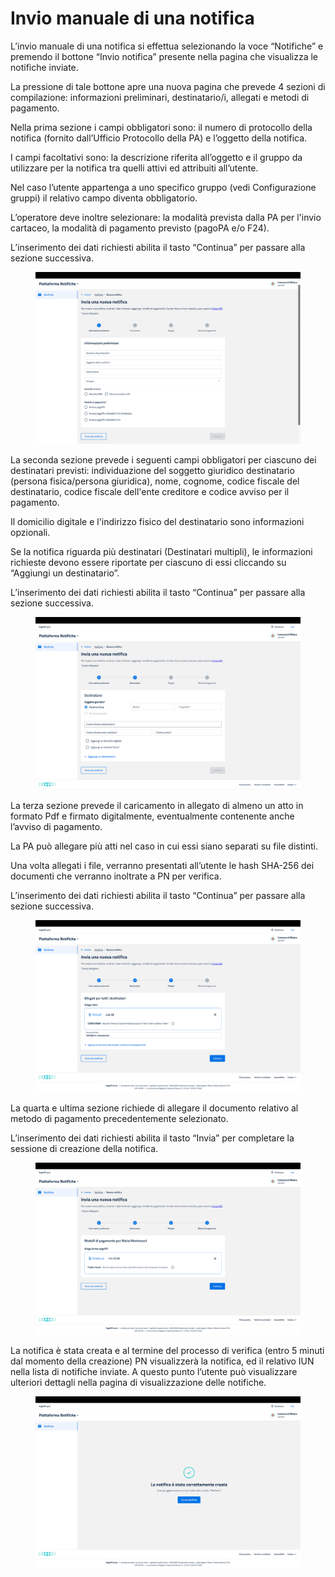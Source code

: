 # Invio manuale di una notifica

L’invio manuale di una notifica si effettua selezionando la voce “Notifiche” e premendo il bottone “Invio notifica” presente nella pagina che visualizza le notifiche inviate.

La pressione di tale bottone apre una nuova pagina che prevede 4 sezioni di compilazione: informazioni preliminari, destinatario/i, allegati e metodi di pagamento.

Nella prima sezione i campi obbligatori sono: il numero di protocollo della notifica (fornito dall’Ufficio Protocollo della PA) e l’oggetto della notifica.

I campi facoltativi sono: la descrizione riferita all’oggetto e il gruppo da utilizzare per la notifica tra quelli attivi ed attribuiti all’utente.

Nel caso l’utente appartenga a uno specifico gruppo (vedi Configurazione gruppi) il relativo campo diventa obbligatorio.

L’operatore deve inoltre selezionare: la modalità prevista dalla PA per l'invio cartaceo, la modalità di pagamento previsto (pagoPA e/o F24).

L’inserimento dei dati richiesti abilita il tasto “Continua” per passare alla sezione successiva.

<figure><img src="../../../.gitbook/assets/image (19).png" alt=""><figcaption></figcaption></figure>

La seconda sezione prevede i seguenti campi obbligatori per ciascuno dei destinatari previsti: individuazione del soggetto giuridico destinatario (persona fisica/persona giuridica), nome, cognome, codice fiscale del destinatario, codice fiscale dell'ente creditore e codice avviso per il pagamento.

Il domicilio digitale e l'indirizzo fisico del destinatario sono informazioni opzionali.

Se la notifica riguarda più destinatari (Destinatari multipli), le informazioni richieste devono essere riportate per ciascuno di essi cliccando su “Aggiungi un destinatario”.

L’inserimento dei dati richiesti abilita il tasto “Continua” per passare alla sezione successiva.

<figure><img src="../../../.gitbook/assets/image (25).png" alt=""><figcaption></figcaption></figure>

La terza sezione prevede il caricamento in allegato di almeno un atto in formato Pdf e firmato digitalmente, eventualmente contenente anche l’avviso di pagamento.

La PA può allegare più atti nel caso in cui essi siano separati su file distinti.

Una volta allegati i file, verranno presentati all’utente le hash SHA-256 dei documenti che verranno inoltrate a PN per verifica.

L’inserimento dei dati richiesti abilita il tasto “Continua” per passare alla sezione successiva.

<figure><img src="../../../.gitbook/assets/image (3).png" alt=""><figcaption></figcaption></figure>

La quarta e ultima sezione richiede di allegare il documento relativo al metodo di pagamento precedentemente selezionato.

L’inserimento dei dati richiesti abilita il tasto “Invia” per completare la sessione di creazione della notifica.

<figure><img src="../../../.gitbook/assets/image (12).png" alt=""><figcaption></figcaption></figure>

La notifica è stata creata e al termine del processo di verifica (entro 5 minuti dal momento della creazione) PN visualizzerà la notifica, ed il relativo IUN nella lista di notifiche inviate. A questo punto l’utente può visualizzare ulteriori dettagli nella pagina di visualizzazione delle notifiche.

<figure><img src="../../../.gitbook/assets/image (27).png" alt=""><figcaption></figcaption></figure>
